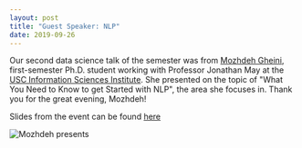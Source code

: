```yaml
---
layout: post
title: "Guest Speaker: NLP"
date: 2019-09-26
---
```


Our second data science talk of the semester was from [Mozhdeh Gheini](http://www-scf.usc.edu/~gheini/ "Mozhdeh Gheini home page"), first-semester Ph.D. student working with Professor Jonathan May at the [USC Information Sciences Institute](https://isi.edu/ "USC ISI home page"). She presented on the topic of "What You Need to Know to get Started with NLP", the area she focuses in. Thank you for the great evening, Mozhdeh!

Slides from the event can be found [here](https://docs.google.com/presentation/d/1mwcmy0Wbzlh53IwMsb5QT2uyTmd4zcLDFeNSpfSgwRw/ "What You Need to Know to get Started with NLP")

![Mozhdeh presents](/assets/img/blog/2019-09-26-speaker-nlp/nlp.jpg "Mozhdeh presents")